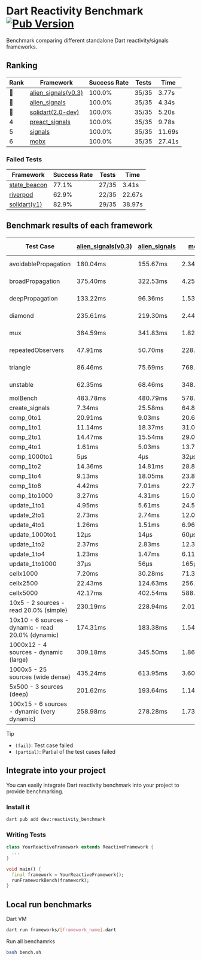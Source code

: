 # Dart Reactivity Benchmark [![Pub Version](https://img.shields.io/pub/v/reactivity_benchmark)](https://pub.dev/packages/reactivity_benchmark)

Benchmark comparing different standalone Dart reactivity/signals frameworks.

## Ranking

<!-- ranking start -->
| Rank | Framework | Success Rate | Tests | Time |
|------|-----------|--------------|-------|------|
| 🥇 | [alien_signals(v0.3)](https://github.com/medz/alien-signals-dart) | 100.0% | 35/35 | 3.77s |
| 🥈 | [alien_signals](https://github.com/medz/alien-signals-dart) | 100.0% | 35/35 | 4.34s |
| 🥉 | [solidart(2.0-dev)](https://github.com/nank1ro/solidart/tree/dev) | 100.0% | 35/35 | 5.20s |
| 4 | [preact_signals](https://pub.dev/packages/preact_signals) | 100.0% | 35/35 | 9.78s |
| 5 | [signals](https://github.com/rodydavis/signals.dart) | 100.0% | 35/35 | 11.69s |
| 6 | [mobx](https://github.com/mobxjs/mobx.dart) | 100.0% | 35/35 | 27.41s |

<!-- ranking end -->

### **Failed Tests**

<!-- fail start -->
| Framework | Success Rate | Tests | Time |
|-----------|--------------|-------|------|
| [state_beacon](https://github.com/jinyus/dart_beacon) | 77.1% | 27/35 | 3.41s |
| [riverpod](https://github.com/rrousselGit/riverpod) | 62.9% | 22/35 | 22.67s |
| [solidart(v1)](https://github.com/nank1ro/solidart) | 82.9% | 29/35 | 38.97s |

<!-- fail end -->

## Benchmark results of each framework

<!-- test-case start -->
| Test Case | [alien_signals(v0.3)](https://github.com/medz/alien-signals-dart) | [alien_signals](https://github.com/medz/alien-signals-dart) | [mobx](https://github.com/mobxjs/mobx.dart) | [preact_signals](https://pub.dev/packages/preact_signals) | [riverpod](https://github.com/rrousselGit/riverpod) | [signals](https://github.com/rodydavis/signals.dart) | [solidart(2.0-dev)](https://github.com/nank1ro/solidart/tree/dev) | [solidart(v1)](https://github.com/nank1ro/solidart) | [state_beacon](https://github.com/jinyus/dart_beacon) |
|---|---|---|---|---|---|---|---|---|---|
| avoidablePropagation | 180.04ms | 155.67ms | 2.34s | 196.95ms | 1.38s | 205.81ms | 276.49ms | 2.17s | 150.97ms (fail) |
| broadPropagation | 375.40ms | 322.53ms | 4.25s | 455.80ms | 81.20ms (fail) | 462.10ms | 499.66ms | 5.38s | 5.94ms (fail) |
| deepPropagation | 133.22ms | 96.36ms | 1.53s | 178.39ms | 1.93s (fail) | 176.24ms | 168.94ms | 2.00s | 138.79ms (fail) |
| diamond | 235.61ms | 219.30ms | 2.44s | 276.36ms | 2.63s (fail) | 290.09ms | 348.23ms | 3.43s | 188.09ms (fail) |
| mux | 384.59ms | 341.83ms | 1.82s | 386.57ms | 586.84ms (fail) | 411.86ms | 436.73ms | 2.01s | 191.74ms (fail) |
| repeatedObservers | 47.91ms | 50.70ms | 228.91ms | 39.37ms | 405.14ms (fail) | 46.66ms | 80.89ms | 218.23ms | 52.17ms (fail) |
| triangle | 86.46ms | 75.69ms | 768.20ms | 99.36ms | 982.75ms (fail) | 103.15ms | 116.55ms | 1.13s | 75.58ms (fail) |
| unstable | 62.35ms | 68.46ms | 348.64ms | 69.91ms | 649.59ms (fail) | 74.83ms | 95.53ms | 348.83ms | 336.29ms (fail) |
| molBench | 483.78ms | 480.79ms | 578.40ms | 490.88ms | 11.46ms | 485.51ms | 494.90ms | 1.70s | 1.21ms |
| create_signals | 7.34ms | 25.58ms | 64.83ms | 13.96ms | 23.96ms | 24.94ms | 55.02ms | 52.56ms | 60.04ms |
| comp_0to1 | 20.91ms | 9.03ms | 20.61ms | 15.21ms | 13.75ms | 11.28ms | 24.84ms | 22.54ms | 52.18ms |
| comp_1to1 | 11.14ms | 18.37ms | 31.03ms | 7.02ms | 29.89ms | 17.21ms | 38.54ms | 30.47ms | 54.44ms |
| comp_2to1 | 14.47ms | 15.54ms | 29.06ms | 12.67ms | 30.98ms | 17.67ms | 23.67ms | 32.65ms | 36.66ms |
| comp_4to1 | 1.61ms | 5.03ms | 13.78ms | 10.99ms | 6.41ms | 1.94ms | 14.37ms | 20.27ms | 15.68ms |
| comp_1000to1 | 5μs | 4μs | 32μs | 8μs | 5μs | 9μs | 15μs | 3.11ms | 41μs |
| comp_1to2 | 14.36ms | 14.81ms | 28.84ms | 20.65ms | 13.41ms | 19.84ms | 34.49ms | 20.67ms | 44.69ms |
| comp_1to4 | 9.13ms | 18.05ms | 23.82ms | 28.24ms | 26.04ms | 15.51ms | 20.26ms | 24.34ms | 44.07ms |
| comp_1to8 | 4.42ms | 7.01ms | 22.71ms | 5.47ms | 6.73ms | 8.82ms | 22.89ms | 22.91ms | 43.06ms |
| comp_1to1000 | 3.27ms | 4.31ms | 15.02ms | 6.58ms | 5.86ms | 4.46ms | 14.58ms | 19.05ms | 38.30ms |
| update_1to1 | 4.95ms | 5.61ms | 24.56ms | 8.24ms | 84.19ms | 9.20ms | 16.16ms | 42.31ms | 5.73ms |
| update_2to1 | 2.73ms | 2.74ms | 12.01ms | 4.06ms | 42.72ms | 4.68ms | 7.93ms | 21.11ms | 2.90ms |
| update_4to1 | 1.26ms | 1.51ms | 6.96ms | 2.04ms | 21.18ms | 2.48ms | 4.03ms | 10.77ms | 1.51ms |
| update_1000to1 | 12μs | 14μs | 60μs | 20μs | 235μs | 22μs | 40μs | 120μs | 15μs |
| update_1to2 | 2.37ms | 2.83ms | 12.36ms | 4.06ms | 42.48ms | 4.91ms | 8.08ms | 20.80ms | 2.98ms |
| update_1to4 | 1.23ms | 1.47ms | 6.11ms | 2.02ms | 20.79ms | 2.31ms | 4.03ms | 10.45ms | 1.49ms |
| update_1to1000 | 37μs | 56μs | 165μs | 55μs | 148μs | 43μs | 148μs | 204μs | 385μs |
| cellx1000 | 7.20ms | 30.28ms | 71.31ms | 9.54ms | N/A | 9.45ms | 10.99ms | 154.13ms | 5.04ms |
| cellx2500 | 22.43ms | 124.63ms | 256.52ms | 26.05ms | N/A | 30.53ms | 29.62ms | 450.36ms | 27.05ms |
| cellx5000 | 42.17ms | 402.54ms | 588.27ms | 72.52ms | N/A | 58.96ms | 64.45ms | 1.04s | 71.31ms |
| 10x5 - 2 sources - read 20.0% (simple) | 230.19ms | 228.94ms | 2.01s | 440.45ms | 2.20s | 630.68ms | 349.19ms | 2.58s (partial) | 247.53ms |
| 10x10 - 6 sources - dynamic - read 20.0% (dynamic) | 174.31ms | 183.38ms | 1.54s | 277.44ms | 1.46s (partial) | 312.97ms | 243.68ms | 2.37s (partial) | 201.38ms |
| 1000x12 - 4 sources - dynamic (large) | 309.18ms | 345.50ms | 1.86s | 3.37s | 2.55s (partial) | 3.95s | 462.03ms | 3.91s (partial) | 336.59ms |
| 1000x5 - 25 sources (wide dense) | 435.24ms | 613.95ms | 3.60s | 2.57s | 4.20s | 3.57s | 595.06ms | 5.01s (partial) | 507.41ms |
| 5x500 - 3 sources (deep) | 201.62ms | 193.64ms | 1.14s | 230.47ms | 1.37s | 227.67ms | 251.26ms | 1.97s (partial) | 205.69ms |
| 100x15 - 6 sources - dynamic (very dynamic) | 258.98ms | 278.28ms | 1.73s | 439.61ms | 1.88s (partial) | 499.52ms | 386.54ms | 2.74s (partial) | 258.67ms |

<!-- test-case end -->

> [!TIP]
> - `(fail)`: Test case failed
> - `(partial)`: Partial of the test cases failed

## Integrate into your project

You can easily integrate Dart reactivity benchmark into your project to provide benchmarking.

### Install it

```bash
dart pub add dev:reactivity_benchmark
```

### Writing Tests

```dart
class YourReactiveFramework extends ReactiveFramework {
  ...
}

void main() {
  final framework = YourReactiveFramework();
  runFrameworkBench(framework);
}
```

## Local run benchmarks

Dart VM
```bash
dart run frameworks/[framework_name].dart
```

Run all benchamrks
```bash
bash bench.sh
```
